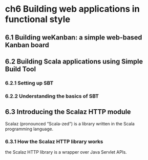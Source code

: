 # ch6 Building web applications in functional style #

## 6.1 Building weKanban: a simple web-based Kanban board ##



## 6.2 Building Scala applications using Simple Build Tool ##

### 6.2.1 Setting up SBT ###

### 6.2.2 Understanding the basics of SBT ###

## 6.3 Introducing the Scalaz HTTP module ##

Scalaz (pronounced “Scala-zed”) is a library written in the Scala programming language. 

### 6.3.1 How the Scalaz HTTP library works ###

the Scalaz  HTTP library is a wrapper over Java Servlet  APIs.